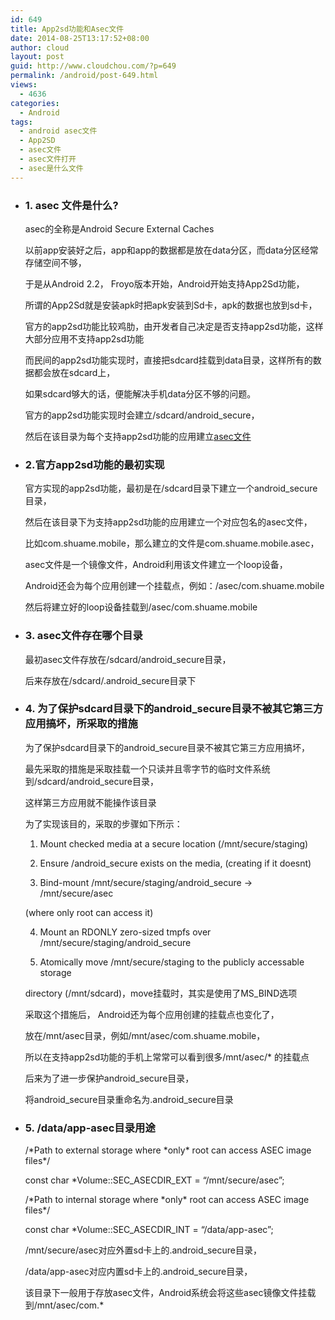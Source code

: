 ```yaml
---
id: 649
title: App2sd功能和Asec文件
date: 2014-08-25T13:17:52+08:00
author: cloud
layout: post
guid: http://www.cloudchou.com/?p=649
permalink: /android/post-649.html
views:
  - 4636
categories:
  - Android
tags:
  - android asec文件
  - App2SD
  - asec文件
  - asec文件打开
  - asec是什么文件
---
```

  * ### 1. asec 文件是什么?
    
    asec的全称是Android Secure External Caches
    
    以前app安装好之后，app和app的数据都是放在data分区，而data分区经常存储空间不够，
    
    于是从Android 2.2， Froyo版本开始，Android开始支持App2Sd功能，
    
    所谓的App2Sd就是安装apk时把apk安装到Sd卡，apk的数据也放到sd卡，
    
    官方的app2sd功能比较鸡肋，由开发者自己决定是否支持app2sd功能，这样大部分应用不支持app2sd功能
    
    而民间的app2sd功能实现时，直接把sdcard挂载到data目录，这样所有的数据都会放在sdcard上，
    
    如果sdcard够大的话，便能解决手机data分区不够的问题。
    
    官方的app2sd功能实现时会建立/sdcard/android_secure，
    
    然后在该目录为每个支持app2sd功能的应用建立<a href="http://www.cloudchou.com/tag/asec%e6%96%87%e4%bb%b6" title="View all posts in asec文件" target="_blank" class="tags">asec文件</a>

  * ### 2.官方app2sd功能的最初实现
    
    官方实现的app2sd功能，最初是在/sdcard目录下建立一个android_secure目录，
    
    然后在该目录下为支持app2sd功能的应用建立一个对应包名的asec文件，
    
    比如com.shuame.mobile，那么建立的文件是com.shuame.mobile.asec，
    
    asec文件是一个镜像文件，Android利用该文件建立一个loop设备，
    
    Android还会为每个应用创建一个挂载点，例如：/asec/com.shuame.mobile
    
    然后将建立好的loop设备挂载到/asec/com.shuame.mobile

  * ### 3. asec文件存在哪个目录
    
    最初asec文件存放在/sdcard/android_secure目录，
    
    后来存放在/sdcard/.android_secure目录下

  * ### 4. 为了保护sdcard目录下的android_secure目录不被其它第三方应用搞坏，所采取的措施
    
    为了保护sdcard目录下的android_secure目录不被其它第三方应用搞坏，
    
    最先采取的措施是采取挂载一个只读并且零字节的临时文件系统到/sdcard/android_secure目录，
    
    这样第三方应用就不能操作该目录
    
    为了实现该目的，采取的步骤如下所示：
    
    1) Mount checked media at a secure location (/mnt/secure/staging)
    
    2) Ensure /android_secure exists on the media, (creating if it doesnt)
    
    3) Bind-mount /mnt/secure/staging/android_secure -> /mnt/secure/asec
    
    (where only root can access it)
    
    4) Mount an RDONLY zero-sized tmpfs over /mnt/secure/staging/android_secure
    
    5) Atomically move /mnt/secure/staging to the publicly accessable storage
    
    directory (/mnt/sdcard)，move挂载时，其实是使用了MS_BIND选项
    
    采取这个措施后， Android还为每个应用创建的挂载点也变化了，
    
    放在/mnt/asec目录，例如/mnt/asec/com.shuame.mobile，
    
    所以在支持app2sd功能的手机上常常可以看到很多/mnt/asec/* 的挂载点
    
    后来为了进一步保护android_secure目录，
    
    将android\_secure目录重命名为.android\_secure目录

  * ### 5. /data/app-asec目录用途
    
    /\*Path to external storage where \*only\* root can access ASEC image files\*/
    
    const char *Volume::SEC\_ASECDIR\_EXT = &#8220;/mnt/secure/asec&#8221;;
    
    /\*Path to internal storage where \*only\* root can access ASEC image files\*/
    
    const char *Volume::SEC\_ASECDIR\_INT = &#8220;/data/app-asec&#8221;;
    
    /mnt/secure/asec对应外置sd卡上的.android_secure目录，
    
    /data/app-asec对应内置sd卡上的.android_secure目录，
    
    该目录下一般用于存放asec文件，Android系统会将这些asec镜像文件挂载到/mnt/asec/com.*